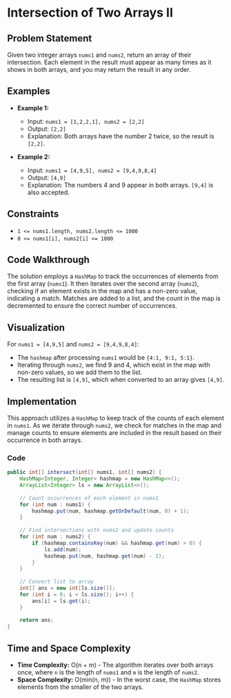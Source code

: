 # Intersection of Two Arrays II

## Problem Statement

Given two integer arrays `nums1` and `nums2`, return an array of their intersection. Each element in the result must appear as many times as it shows in both arrays, and you may return the result in any order.

## Examples

- **Example 1:**
  - Input: `nums1 = [1,2,2,1], nums2 = [2,2]`
  - Output: `[2,2]`
  - Explanation: Both arrays have the number 2 twice, so the result is `[2,2]`.

- **Example 2:**
  - Input: `nums1 = [4,9,5], nums2 = [9,4,9,8,4]`
  - Output: `[4,9]`
  - Explanation: The numbers 4 and 9 appear in both arrays. `[9,4]` is also accepted.

## Constraints

- `1 <= nums1.length, nums2.length <= 1000`
- `0 <= nums1[i], nums2[i] <= 1000`

## Code Walkthrough

The solution employs a `HashMap` to track the occurrences of elements from the first array (`nums1`). It then iterates over the second array (`nums2`), checking if an element exists in the map and has a non-zero value, indicating a match. Matches are added to a list, and the count in the map is decremented to ensure the correct number of occurrences.

## Visualization

For `nums1 = [4,9,5]` and `nums2 = [9,4,9,8,4]`:
- The `hashmap` after processing `nums1` would be `{4:1, 9:1, 5:1}`.
- Iterating through `nums2`, we find 9 and 4, which exist in the map with non-zero values, so we add them to the list.
- The resulting list is `[4,9]`, which when converted to an array gives `[4,9]`.

## Implementation

This approach utilizes a `HashMap` to keep track of the counts of each element in `nums1`. As we iterate through `nums2`, we check for matches in the map and manage counts to ensure elements are included in the result based on their occurrence in both arrays.

### Code

```java
public int[] intersect(int[] nums1, int[] nums2) {
    HashMap<Integer, Integer> hashmap = new HashMap<>();
    ArrayList<Integer> ls = new ArrayList<>();
    
    // Count occurrences of each element in nums1
    for (int num : nums1) {
        hashmap.put(num, hashmap.getOrDefault(num, 0) + 1);
    }
    
    // Find intersections with nums2 and update counts
    for (int num : nums2) {
        if (hashmap.containsKey(num) && hashmap.get(num) > 0) {
            ls.add(num);
            hashmap.put(num, hashmap.get(num) - 1);
        }
    }
    
    // Convert list to array
    int[] ans = new int[ls.size()];
    for (int i = 0; i < ls.size(); i++) {
        ans[i] = ls.get(i);
    }
    
    return ans;
}
```

## Time and Space Complexity

- **Time Complexity:** O(n + m) - The algorithm iterates over both arrays once, where `n` is the length of `nums1` and `m` is the length of `nums2`.
- **Space Complexity:** O(min(n, m)) - In the worst case, the `HashMap` stores elements from the smaller of the two arrays.